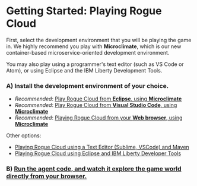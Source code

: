 
# Getting Started: Playing Rogue Cloud

First, select the development environment that you will be playing the game in. We highly recommend you play with **Microclimate**, which is our new container-based microservice-oriented development environment. 

You may also play using a programmer's text editor (such as VS Code or Atom), or using Eclipse and the IBM Liberty Development Tools.

### A) Install the development environment of your choice.

- *Recommended*: [Play Rogue Cloud from **Eclipse**, using **Microclimate**](Developing-Eclipse-on-Microclimate.md)
- *Recommended*: [Play Rogue Cloud from **Visual Studio Code**, using **Microclimate**](Developing-VisualStudioCode-on-Microclimate.md)
- *Recommended*: [Playing Rogue Cloud from your **Web browser**, using **Microclimate**](Developing-Microclimate.md)

Other options:
- [Playing Rogue Cloud using a Text Editor (Sublime, VSCode) and Maven](Developing-Text-Editor.md)
- [Playing Rogue Cloud using Eclipse and IBM Liberty Developer Tools](Developing-LibertyDevTools.md)

### B) [Run the agent code, and watch it explore the game world directly from your browser.](Developing-CodingNextSteps.md)
